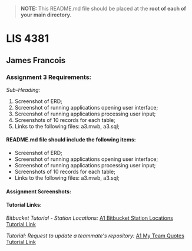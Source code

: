 > **NOTE:** This README.md file should be placed at the **root of each of your main directory.**

# LIS 4381 

## James Francois

### Assignment 3 Requirements:

*Sub-Heading:*

1. Screenshot of ERD; 
2. Screenshot of running applications opening user interface; 
3. Screenshot of running applications processing user input; 
4. Screenshots of 10 records for each table; 
5. Links to the following files: a3.mwb, a3.sql; 

#### README.md file should include the following items:

* Screenshot of ERD; 
* Screenshot of running applications opening user interface; 
* Screenshot of running applications processing user input; 
* Screenshots of 10 records for each table; 
* Links to the following files: a3.mwb, a3.sql; 

#### Assignment Screenshots:















#### Tutorial Links:

*Bitbucket Tutorial - Station Locations:*
[A1 Bitbucket Station Locations Tutorial Link](https://bitbucket.org/username/bitbucketstationlocations/ "Bitbucket Station Locations")

*Tutorial: Request to update a teammate's repository:*
[A1 My Team Quotes Tutorial Link](https://bitbucket.org/username/myteamquotes/ "My Team Quotes Tutorial")